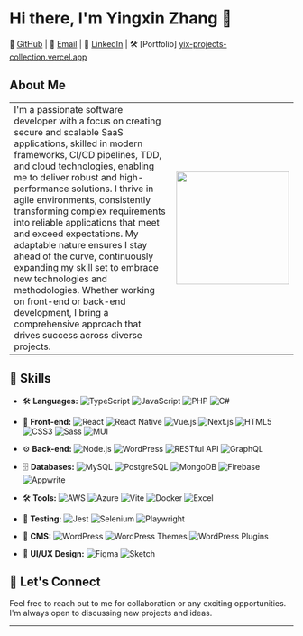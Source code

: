 # Hi there, I'm Yingxin Zhang 👋

🔗 [GitHub](https://github.com/Tracy-maker) | 📧 [Email](mailto:ydlvns2020@outlook.com) | 💼 [LinkedIn](https://www.linkedin.com/in/yingxin-zhang-ba1028212/) | 🛠️ [Portfolio] [yix-projects-collection.vercel.app](https://yix-projects-collection.vercel.app/)

## About Me

<table>
<tr>
<td>
I'm a passionate software developer with a focus on creating secure and scalable SaaS applications, skilled in modern frameworks, CI/CD pipelines, TDD, and cloud technologies, enabling me to deliver robust and high-performance solutions. I thrive in agile environments, consistently transforming complex requirements into reliable applications that meet and exceed expectations. My adaptable nature ensures I stay ahead of the curve, continuously expanding my skill set to embrace new technologies and methodologies. Whether working on front-end or back-end development, I bring a comprehensive approach that drives success across diverse projects.
</td>
<td>
<img src="https://cdn.dribbble.com/users/4055494/screenshots/15215756/media/d2b66c4ca0192aa26d103448b3d1518b.gif" width="200">
</td>
</tr>
</table>


## 🚀 Skills

- 🛠️ **Languages:** ![TypeScript](https://img.shields.io/badge/TypeScript-007ACC?style=flat&logo=typescript&logoColor=white) ![JavaScript](https://img.shields.io/badge/JavaScript-F7DF1E?style=flat&logo=javascript&logoColor=black) ![PHP](https://img.shields.io/badge/PHP-777BB4?style=flat&logo=php&logoColor=white) ![C#](https://img.shields.io/badge/C%23-239120?style=flat&logo=csharp&logoColor=white)

- 🎨 **Front-end:** ![React](https://img.shields.io/badge/React-61DAFB?style=flat&logo=react&logoColor=black) ![React Native](https://img.shields.io/badge/React_Native-61DAFB?style=flat&logo=react&logoColor=black) ![Vue.js](https://img.shields.io/badge/Vue.js-4FC08D?style=flat&logo=vuedotjs&logoColor=white) ![Next.js](https://img.shields.io/badge/Next.js-000000?style=flat&logo=nextdotjs&logoColor=white) ![HTML5](https://img.shields.io/badge/HTML5-E34F26?style=flat&logo=html5&logoColor=white) ![CSS3](https://img.shields.io/badge/CSS3-1572B6?style=flat&logo=css3&logoColor=white) ![Sass](https://img.shields.io/badge/Sass-CC6699?style=flat&logo=sass&logoColor=white) ![MUI](https://img.shields.io/badge/MUI-007FFF?style=flat&logo=mui&logoColor=white)

- ⚙️ **Back-end:** ![Node.js](https://img.shields.io/badge/Node.js-339933?style=flat&logo=nodedotjs&logoColor=white) ![WordPress](https://img.shields.io/badge/WordPress-21759B?style=flat&logo=wordpress&logoColor=white) ![RESTful API](https://img.shields.io/badge/RESTful_API-000000?style=flat&logo=postman&logoColor=white) ![GraphQL](https://img.shields.io/badge/GraphQL-E10098?style=flat&logo=graphql&logoColor=white)

- 🗄️ **Databases:** ![MySQL](https://img.shields.io/badge/MySQL-4479A1?style=flat&logo=mysql&logoColor=white) ![PostgreSQL](https://img.shields.io/badge/PostgreSQL-336791?style=flat&logo=postgresql&logoColor=white) ![MongoDB](https://img.shields.io/badge/MongoDB-47A248?style=flat&logo=mongodb&logoColor=white) ![Firebase](https://img.shields.io/badge/Firebase-FFCA28?style=flat&logo=firebase&logoColor=black) ![Appwrite](https://img.shields.io/badge/Appwrite-F02E65?style=flat&logo=appwrite&logoColor=white)

- 🛠️ **Tools:** ![AWS](https://img.shields.io/badge/AWS-232F3E?style=flat&logo=amazonaws&logoColor=white) ![Azure](https://img.shields.io/badge/Azure-0078D4?style=flat&logo=microsoftazure&logoColor=white) ![Vite](https://img.shields.io/badge/Vite-646CFF?style=flat&logo=vite&logoColor=white) ![Docker](https://img.shields.io/badge/Docker-2496ED?style=flat&logo=docker&logoColor=white) ![Excel](https://img.shields.io/badge/Excel-217346?style=flat&logo=microsoftexcel&logoColor=white)

- 🧪 **Testing:** ![Jest](https://img.shields.io/badge/Jest-C21325?style=flat&logo=jest&logoColor=white) ![Selenium](https://img.shields.io/badge/Selenium-43B02A?style=flat&logo=selenium&logoColor=white) ![Playwright](https://img.shields.io/badge/Playwright-2EAD33?style=flat&logo=playwright&logoColor=white)

- 📝 **CMS:** ![WordPress](https://img.shields.io/badge/WordPress-21759B?style=flat&logo=wordpress&logoColor=white) ![WordPress Themes](https://img.shields.io/badge/WordPress_Themes-21759B?style=flat&logo=wordpress&logoColor=white) ![WordPress Plugins](https://img.shields.io/badge/WordPress_Plugins-21759B?style=flat&logo=wordpress&logoColor=white)

- 🎨 **UI/UX Design:** ![Figma](https://img.shields.io/badge/Figma-F24E1E?style=flat&logo=figma&logoColor=white) ![Sketch](https://img.shields.io/badge/Sketch-F7B500?style=flat&logo=sketch&logoColor=white)

## 💬 Let's Connect

Feel free to reach out to me for collaboration or any exciting opportunities. I'm always open to discussing new projects and ideas.

---

